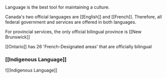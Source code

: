 Language is the best tool for maintaining a culture. 

Canada's two official languages are [[English]] and [[French]]. Therefore, all federal government and services are offered in both languages.

For provincial services, the only official bilingual province is [[New Brunswick]]

[[Ontario]] has 26 'French-Designated areas' that are officially bilingual

### [[Indigenous Language]]
![[Indigenous Language]]
